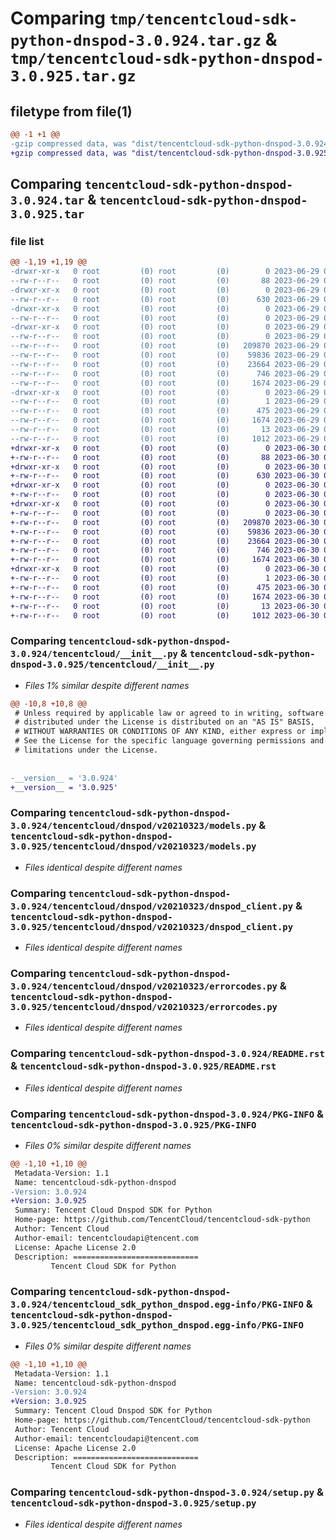 # Comparing `tmp/tencentcloud-sdk-python-dnspod-3.0.924.tar.gz` & `tmp/tencentcloud-sdk-python-dnspod-3.0.925.tar.gz`

## filetype from file(1)

```diff
@@ -1 +1 @@
-gzip compressed data, was "dist/tencentcloud-sdk-python-dnspod-3.0.924.tar", last modified: Thu Jun 29 00:29:29 2023, max compression
+gzip compressed data, was "dist/tencentcloud-sdk-python-dnspod-3.0.925.tar", last modified: Fri Jun 30 02:06:02 2023, max compression
```

## Comparing `tencentcloud-sdk-python-dnspod-3.0.924.tar` & `tencentcloud-sdk-python-dnspod-3.0.925.tar`

### file list

```diff
@@ -1,19 +1,19 @@
-drwxr-xr-x   0 root         (0) root         (0)        0 2023-06-29 00:29:29.000000 tencentcloud-sdk-python-dnspod-3.0.924/
--rw-r--r--   0 root         (0) root         (0)       88 2023-06-29 00:29:29.000000 tencentcloud-sdk-python-dnspod-3.0.924/setup.cfg
-drwxr-xr-x   0 root         (0) root         (0)        0 2023-06-29 00:29:29.000000 tencentcloud-sdk-python-dnspod-3.0.924/tencentcloud/
--rw-r--r--   0 root         (0) root         (0)      630 2023-06-29 00:29:29.000000 tencentcloud-sdk-python-dnspod-3.0.924/tencentcloud/__init__.py
-drwxr-xr-x   0 root         (0) root         (0)        0 2023-06-29 00:29:29.000000 tencentcloud-sdk-python-dnspod-3.0.924/tencentcloud/dnspod/
--rw-r--r--   0 root         (0) root         (0)        0 2023-06-29 00:29:29.000000 tencentcloud-sdk-python-dnspod-3.0.924/tencentcloud/dnspod/__init__.py
-drwxr-xr-x   0 root         (0) root         (0)        0 2023-06-29 00:29:29.000000 tencentcloud-sdk-python-dnspod-3.0.924/tencentcloud/dnspod/v20210323/
--rw-r--r--   0 root         (0) root         (0)        0 2023-06-29 00:29:29.000000 tencentcloud-sdk-python-dnspod-3.0.924/tencentcloud/dnspod/v20210323/__init__.py
--rw-r--r--   0 root         (0) root         (0)   209870 2023-06-29 00:29:29.000000 tencentcloud-sdk-python-dnspod-3.0.924/tencentcloud/dnspod/v20210323/models.py
--rw-r--r--   0 root         (0) root         (0)    59836 2023-06-29 00:29:29.000000 tencentcloud-sdk-python-dnspod-3.0.924/tencentcloud/dnspod/v20210323/dnspod_client.py
--rw-r--r--   0 root         (0) root         (0)    23664 2023-06-29 00:29:29.000000 tencentcloud-sdk-python-dnspod-3.0.924/tencentcloud/dnspod/v20210323/errorcodes.py
--rw-r--r--   0 root         (0) root         (0)      746 2023-06-29 00:29:29.000000 tencentcloud-sdk-python-dnspod-3.0.924/README.rst
--rw-r--r--   0 root         (0) root         (0)     1674 2023-06-29 00:29:29.000000 tencentcloud-sdk-python-dnspod-3.0.924/PKG-INFO
-drwxr-xr-x   0 root         (0) root         (0)        0 2023-06-29 00:29:29.000000 tencentcloud-sdk-python-dnspod-3.0.924/tencentcloud_sdk_python_dnspod.egg-info/
--rw-r--r--   0 root         (0) root         (0)        1 2023-06-29 00:29:29.000000 tencentcloud-sdk-python-dnspod-3.0.924/tencentcloud_sdk_python_dnspod.egg-info/dependency_links.txt
--rw-r--r--   0 root         (0) root         (0)      475 2023-06-29 00:29:29.000000 tencentcloud-sdk-python-dnspod-3.0.924/tencentcloud_sdk_python_dnspod.egg-info/SOURCES.txt
--rw-r--r--   0 root         (0) root         (0)     1674 2023-06-29 00:29:29.000000 tencentcloud-sdk-python-dnspod-3.0.924/tencentcloud_sdk_python_dnspod.egg-info/PKG-INFO
--rw-r--r--   0 root         (0) root         (0)       13 2023-06-29 00:29:29.000000 tencentcloud-sdk-python-dnspod-3.0.924/tencentcloud_sdk_python_dnspod.egg-info/top_level.txt
--rw-r--r--   0 root         (0) root         (0)     1012 2023-06-29 00:29:29.000000 tencentcloud-sdk-python-dnspod-3.0.924/setup.py
+drwxr-xr-x   0 root         (0) root         (0)        0 2023-06-30 02:06:01.000000 tencentcloud-sdk-python-dnspod-3.0.925/
+-rw-r--r--   0 root         (0) root         (0)       88 2023-06-30 02:06:01.000000 tencentcloud-sdk-python-dnspod-3.0.925/setup.cfg
+drwxr-xr-x   0 root         (0) root         (0)        0 2023-06-30 02:06:01.000000 tencentcloud-sdk-python-dnspod-3.0.925/tencentcloud/
+-rw-r--r--   0 root         (0) root         (0)      630 2023-06-30 02:06:01.000000 tencentcloud-sdk-python-dnspod-3.0.925/tencentcloud/__init__.py
+drwxr-xr-x   0 root         (0) root         (0)        0 2023-06-30 02:06:01.000000 tencentcloud-sdk-python-dnspod-3.0.925/tencentcloud/dnspod/
+-rw-r--r--   0 root         (0) root         (0)        0 2023-06-30 02:06:01.000000 tencentcloud-sdk-python-dnspod-3.0.925/tencentcloud/dnspod/__init__.py
+drwxr-xr-x   0 root         (0) root         (0)        0 2023-06-30 02:06:01.000000 tencentcloud-sdk-python-dnspod-3.0.925/tencentcloud/dnspod/v20210323/
+-rw-r--r--   0 root         (0) root         (0)        0 2023-06-30 02:06:01.000000 tencentcloud-sdk-python-dnspod-3.0.925/tencentcloud/dnspod/v20210323/__init__.py
+-rw-r--r--   0 root         (0) root         (0)   209870 2023-06-30 02:06:01.000000 tencentcloud-sdk-python-dnspod-3.0.925/tencentcloud/dnspod/v20210323/models.py
+-rw-r--r--   0 root         (0) root         (0)    59836 2023-06-30 02:06:01.000000 tencentcloud-sdk-python-dnspod-3.0.925/tencentcloud/dnspod/v20210323/dnspod_client.py
+-rw-r--r--   0 root         (0) root         (0)    23664 2023-06-30 02:06:01.000000 tencentcloud-sdk-python-dnspod-3.0.925/tencentcloud/dnspod/v20210323/errorcodes.py
+-rw-r--r--   0 root         (0) root         (0)      746 2023-06-30 02:06:01.000000 tencentcloud-sdk-python-dnspod-3.0.925/README.rst
+-rw-r--r--   0 root         (0) root         (0)     1674 2023-06-30 02:06:01.000000 tencentcloud-sdk-python-dnspod-3.0.925/PKG-INFO
+drwxr-xr-x   0 root         (0) root         (0)        0 2023-06-30 02:06:01.000000 tencentcloud-sdk-python-dnspod-3.0.925/tencentcloud_sdk_python_dnspod.egg-info/
+-rw-r--r--   0 root         (0) root         (0)        1 2023-06-30 02:06:01.000000 tencentcloud-sdk-python-dnspod-3.0.925/tencentcloud_sdk_python_dnspod.egg-info/dependency_links.txt
+-rw-r--r--   0 root         (0) root         (0)      475 2023-06-30 02:06:01.000000 tencentcloud-sdk-python-dnspod-3.0.925/tencentcloud_sdk_python_dnspod.egg-info/SOURCES.txt
+-rw-r--r--   0 root         (0) root         (0)     1674 2023-06-30 02:06:01.000000 tencentcloud-sdk-python-dnspod-3.0.925/tencentcloud_sdk_python_dnspod.egg-info/PKG-INFO
+-rw-r--r--   0 root         (0) root         (0)       13 2023-06-30 02:06:01.000000 tencentcloud-sdk-python-dnspod-3.0.925/tencentcloud_sdk_python_dnspod.egg-info/top_level.txt
+-rw-r--r--   0 root         (0) root         (0)     1012 2023-06-30 02:06:01.000000 tencentcloud-sdk-python-dnspod-3.0.925/setup.py
```

### Comparing `tencentcloud-sdk-python-dnspod-3.0.924/tencentcloud/__init__.py` & `tencentcloud-sdk-python-dnspod-3.0.925/tencentcloud/__init__.py`

 * *Files 1% similar despite different names*

```diff
@@ -10,8 +10,8 @@
 # Unless required by applicable law or agreed to in writing, software
 # distributed under the License is distributed on an "AS IS" BASIS,
 # WITHOUT WARRANTIES OR CONDITIONS OF ANY KIND, either express or implied.
 # See the License for the specific language governing permissions and
 # limitations under the License.
 
 
-__version__ = '3.0.924'
+__version__ = '3.0.925'
```

### Comparing `tencentcloud-sdk-python-dnspod-3.0.924/tencentcloud/dnspod/v20210323/models.py` & `tencentcloud-sdk-python-dnspod-3.0.925/tencentcloud/dnspod/v20210323/models.py`

 * *Files identical despite different names*

### Comparing `tencentcloud-sdk-python-dnspod-3.0.924/tencentcloud/dnspod/v20210323/dnspod_client.py` & `tencentcloud-sdk-python-dnspod-3.0.925/tencentcloud/dnspod/v20210323/dnspod_client.py`

 * *Files identical despite different names*

### Comparing `tencentcloud-sdk-python-dnspod-3.0.924/tencentcloud/dnspod/v20210323/errorcodes.py` & `tencentcloud-sdk-python-dnspod-3.0.925/tencentcloud/dnspod/v20210323/errorcodes.py`

 * *Files identical despite different names*

### Comparing `tencentcloud-sdk-python-dnspod-3.0.924/README.rst` & `tencentcloud-sdk-python-dnspod-3.0.925/README.rst`

 * *Files identical despite different names*

### Comparing `tencentcloud-sdk-python-dnspod-3.0.924/PKG-INFO` & `tencentcloud-sdk-python-dnspod-3.0.925/PKG-INFO`

 * *Files 0% similar despite different names*

```diff
@@ -1,10 +1,10 @@
 Metadata-Version: 1.1
 Name: tencentcloud-sdk-python-dnspod
-Version: 3.0.924
+Version: 3.0.925
 Summary: Tencent Cloud Dnspod SDK for Python
 Home-page: https://github.com/TencentCloud/tencentcloud-sdk-python
 Author: Tencent Cloud
 Author-email: tencentcloudapi@tencent.com
 License: Apache License 2.0
 Description: ============================
         Tencent Cloud SDK for Python
```

### Comparing `tencentcloud-sdk-python-dnspod-3.0.924/tencentcloud_sdk_python_dnspod.egg-info/PKG-INFO` & `tencentcloud-sdk-python-dnspod-3.0.925/tencentcloud_sdk_python_dnspod.egg-info/PKG-INFO`

 * *Files 0% similar despite different names*

```diff
@@ -1,10 +1,10 @@
 Metadata-Version: 1.1
 Name: tencentcloud-sdk-python-dnspod
-Version: 3.0.924
+Version: 3.0.925
 Summary: Tencent Cloud Dnspod SDK for Python
 Home-page: https://github.com/TencentCloud/tencentcloud-sdk-python
 Author: Tencent Cloud
 Author-email: tencentcloudapi@tencent.com
 License: Apache License 2.0
 Description: ============================
         Tencent Cloud SDK for Python
```

### Comparing `tencentcloud-sdk-python-dnspod-3.0.924/setup.py` & `tencentcloud-sdk-python-dnspod-3.0.925/setup.py`

 * *Files identical despite different names*

